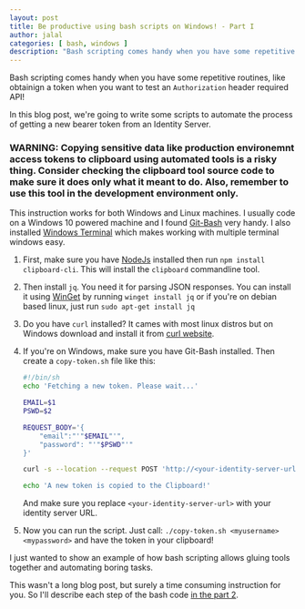 ```yaml
---
layout: post
title: Be productive using bash scripts on Windows! - Part I
author: jalal
categories: [ bash, windows ]
description: "Bash scripting comes handy when you have some repetitive routines, like obtainign a token when you want to test an `Authorization` header required API! In this blog post, we're going to write some scripts to automate the process of getting a new bearer token from an Identity Server."
---
```


Bash scripting comes handy when you have some repetitive routines, like obtainign a token when you want to test an `Authorization` header required API!

In this blog post, we're going to write some scripts to automate the process of getting a new bearer token from an Identity Server.


### WARNING: Copying sensitive data like production environemnt access tokens to clipboard using automated tools is a risky thing. Consider checking the clipboard tool source code to make sure it does only what it meant to do. Also, remember to use this tool in the development environment only.


This instruction works for both Windows and Linux machines. I usually code on a Windows 10 powered machine and I found [Git-Bash](https://git-scm.com/downloads) very handy. I also installed [Windows Terminal](https://github.com/microsoft/terminal) which makes working with multiple terminal windows easy.

1. First, make sure you have [NodeJs](https://nodejs.org/en/download/) installed then run `npm install clipboard-cli`. This will install the `clipboard` commandline tool.

2. Then install `jq`. You need it for parsing JSON responses. You can install it using [WinGet](https://github.com/microsoft/winget-cli) by running `winget install jq` or if you're on debian based linux, just run `sudo apt-get install jq`

3. Do you have `curl` installed? It cames with most linux distros but on Windows download and install it from [curl website](https://curl.se/windows/).

4. If you're on Windows, make sure you have Git-Bash installed. Then create a `copy-token.sh` file like this:

    ```sh
    #!/bin/sh
    echo 'Fetching a new token. Please wait...'

    EMAIL=$1
    PSWD=$2

    REQUEST_BODY='{
        "email":"'"$EMAIL"'",
        "password": "'"$PSWD"'"
    }'

    curl -s --location --request POST 'http://<your-identity-server-url>/api/v1/account/token' --header 'Content-Type: application/json' --data-raw "$REQUEST_BODY" | jq -j .result.access_token | awk '{print "Bearer "$1}' | clipboard

    echo 'A new token is copied to the Clipboard!'
    ```

    And make sure you replace `<your-identity-server-url>` with your identity server URL.

5. Now you can run the script. Just call: `./copy-token.sh <myusername> <mypassword>` and have the token in your clipboard!

I just wanted to show an example of how bash scripting allows gluing tools together and automating boring tasks.

This wasn't a long blog post, but surely a time consuming instruction for you. So I'll describe each step of the bash code [in the part 2](/be-productive-using-bash-scripts-on-windows-part-2/).